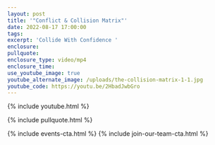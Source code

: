 ```yaml
---
layout: post
title: '"Conflict & Collision Matrix"'
date: 2022-08-17 17:00:00
tags:
excerpt: 'Collide With Confidence '
enclosure:
pullquote:
enclosure_type: video/mp4
enclosure_time:
use_youtube_image: true
youtube_alternate_image: /uploads/the-collision-matrix-1-1.jpg
youtube_code: https://youtu.be/2HbadJwbGro
---
```

{% include youtube.html %}

{% include pullquote.html %}

{% include events-cta.html %} {% include join-our-team-cta.html %}